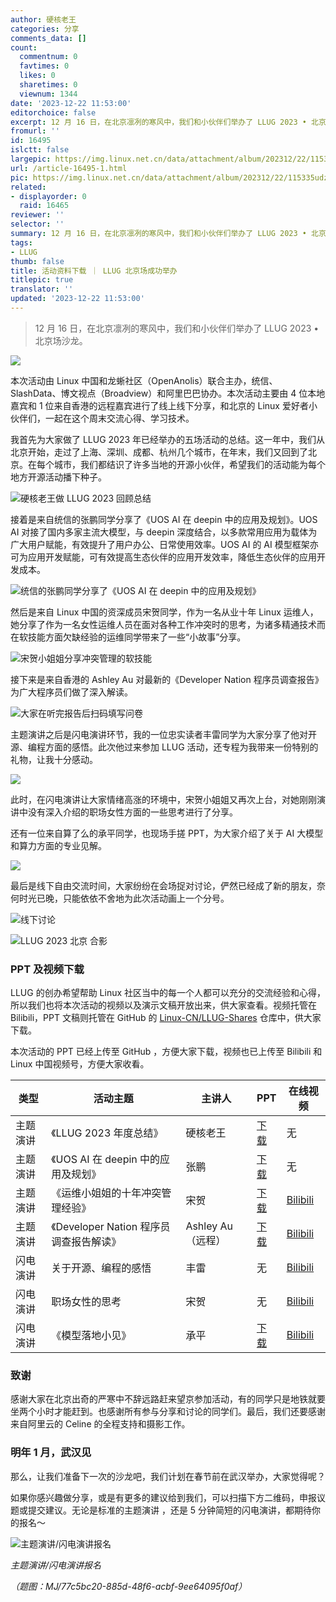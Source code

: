```yaml
---
author: 硬核老王
categories: 分享
comments_data: []
count:
  commentnum: 0
  favtimes: 0
  likes: 0
  sharetimes: 0
  viewnum: 1344
date: '2023-12-22 11:53:00'
editorchoice: false
excerpt: 12 月 16 日，在北京凛冽的寒风中，我们和小伙伴们举办了 LLUG 2023 • 北京场沙龙。
fromurl: ''
id: 16495
islctt: false
largepic: https://img.linux.net.cn/data/attachment/album/202312/22/115335udzi8gz1agav5gea.jpg
url: /article-16495-1.html
pic: https://img.linux.net.cn/data/attachment/album/202312/22/115335udzi8gz1agav5gea.jpg.thumb.jpg
related:
- displayorder: 0
  raid: 16465
reviewer: ''
selector: ''
summary: 12 月 16 日，在北京凛冽的寒风中，我们和小伙伴们举办了 LLUG 2023 • 北京场沙龙。
tags:
- LLUG
thumb: false
title: 活动资料下载 ｜ LLUG 北京场成功举办
titlepic: true
translator: ''
updated: '2023-12-22 11:53:00'
---
```



> 
> 12 月 16 日，在北京凛冽的寒风中，我们和小伙伴们举办了 LLUG 2023 • 北京场沙龙。
> 
> 
> 


![](https://img.linux.net.cn/data/attachment/album/202312/22/115335udzi8gz1agav5gea.jpg)


本次活动由 Linux 中国和龙蜥社区（OpenAnolis）联合主办，统信、SlashData、博文视点（Broadview）和阿里巴巴协办。本次活动主要由 4 位本地嘉宾和 1 位来自香港的远程嘉宾进行了线上线下分享，和北京的 Linux 爱好者小伙伴们，一起在这个周末交流心得、学习技术。


我首先为大家做了 LLUG 2023 年已经举办的五场活动的总结。这一年中，我们从北京开始，走过了上海、深圳、成都、杭州几个城市，在年末，我们又回到了北京。在每个城市，我们都结识了许多当地的开源小伙伴，希望我们的活动能为每个地方开源活动播下种子。


![硬核老王做 LLUG 2023 回顾总结](https://img.linux.net.cn/data/attachment/album/202312/22/113822vqkykqr9331ksk99.jpg)


接着是来自统信的张鹏同学分享了《UOS AI 在 deepin 中的应用及规划》。UOS AI 对接了国内多家主流大模型，与 deepin 深度结合，以多款常用应用为载体为广大用户赋能，有效提升了用户办公、日常使用效率。UOS AI 的 AI 模型框架亦可为应用开发赋能，可有效提高生态伙伴的应用开发效率，降低生态伙伴的应用开发成本。


![统信的张鹏同学分享了《UOS AI 在 deepin 中的应用及规划》](https://img.linux.net.cn/data/attachment/album/202312/22/113851x5ol9g9gkml5j4kq.jpg)


然后是来自 Linux 中国的资深成员宋贺同学，作为一名从业十年 Linux 运维人，她分享了作为一名女性运维人员在面对各种工作冲突时的思考，为诸多精通技术而在软技能方面欠缺经验的运维同学带来了一些“小故事”分享。


![宋贺小姐姐分享冲突管理的软技能](https://img.linux.net.cn/data/attachment/album/202312/22/114134ftx4g1jtjtjg5jrj.jpg)


接下来是来自香港的 Ashley Au 对最新的《Developer Nation 程序员调查报告》为广大程序员们做了深入解读。


![大家在听完报告后扫码填写问卷](https://img.linux.net.cn/data/attachment/album/202312/22/114408xqfjnf1658qqh5jn.jpg)


主题演讲之后是闪电演讲环节，我的一位忠实读者丰雷同学为大家分享了他对开源、编程方面的感悟。此次他过来参加 LLUG 活动，还专程为我带来一份特别的礼物，让我十分感动。


![](https://img.linux.net.cn/data/attachment/album/202312/22/114432gzffzit22kiffekf.jpg)


此时，在闪电演讲让大家情绪高涨的环境中，宋贺小姐姐又再次上台，对她刚刚演讲中没有深入介绍的职场女性方面的一些思考进行了分享。


还有一位来自算了么的承平同学，也现场手搓 PPT，为大家介绍了关于 AI 大模型和算力方面的专业见解。


![](https://img.linux.net.cn/data/attachment/album/202312/22/114502l38n7476l3l30540.jpg)


最后是线下自由交流时间，大家纷纷在会场捉对讨论，俨然已经成了新的朋友，奈何时光已晚，只能依依不舍地为此次活动画上一个分号。


![线下讨论](https://img.linux.net.cn/data/attachment/album/202312/22/114548ium77m6scdcmzxi7.jpg)


![LLUG 2023 北京 合影](https://img.linux.net.cn/data/attachment/album/202312/22/114628lwanoq1gqhcecewz.jpg)


### PPT 及视频下载


LLUG 的创办希望帮助 Linux 社区当中的每一个人都可以充分的交流经验和心得，所以我们也将本次活动的视频以及演示文稿开放出来，供大家查看。视频托管在 Bilibili，PPT 文稿则托管在 GitHub 的 [Linux-CN/LLUG-Shares](https://github.com/Linux-CN/LLUG-Shares/tree/main/Hangzhou/2023.11-ChengXiKeChuangDaZouLang) 仓库中，供大家下载。


本次活动的 PPT 已经上传至 GitHub ，方便大家下载，视频也已上传至 Bilibili 和 Linux 中国视频号，方便大家收看。




| 类型 | 活动主题 | 主讲人 | PPT | 在线视频 |
| --- | --- | --- | --- | --- |
| 主题演讲 | 《LLUG 2023 年度总结》 | 硬核老王 | [下载](https://github.com/Linux-CN/LLUG-Shares/blob/main/Beijing/2023.12-WangJing/LLUG%202023.pdf) | 无 |
| 主题演讲 | 《UOS AI 在 deepin 中的应用及规划》 | 张鹏 | [下载](https://github.com/Linux-CN/LLUG-Shares/blob/main/Beijing/2023.12-WangJing/UOS%20AI%E7%B3%BB%E5%88%97%E4%BA%A7%E5%93%81%E4%BB%8B%E7%BB%8D.pdf) | 无 |
| 主题演讲 | 《运维小姐姐的十年冲突管理经验》 | 宋贺 | [下载](https://github.com/Linux-CN/LLUG-Shares/blob/main/Beijing/2023.12-WangJing/%E8%BF%90%E7%BB%B4%E5%B0%8F%E5%A7%90%E5%A7%90%E7%9A%84%E5%8D%81%E5%B9%B4%E5%86%B2%E7%AA%81%E7%AE%A1%E7%90%86%E7%BB%8F%E9%AA%8C.pdf) | [Bilibili](https://www.bilibili.com/video/BV1MC4y1M7N4/) |
| 主题演讲 | 《Developer Nation 程序员调查报告解读》 |  Ashley Au（远程） | [下载](https://github.com/Linux-CN/LLUG-Shares/blob/main/Beijing/2023.12-WangJing/Developer%20Nation%20%E7%A8%8B%E5%BA%8F%E5%91%98%E8%B0%83%E6%9F%A5%E6%8A%A5%E5%91%8A%E8%A7%A3%E8%AF%BB.pdf) | [Bilibili](https://www.bilibili.com/video/BV1De41167mh/) |
| 闪电演讲 | 关于开源、编程的感悟 | 丰雷 | 无 | [Bilibili](https://www.bilibili.com/video/BV1KN4y187nF/) |
| 闪电演讲 | 职场女性的思考 | 宋贺 | 无 | [Bilibili](https://www.bilibili.com/video/BV1Si4y1a7cq/) |
| 闪电演讲 | 《模型落地小见》 | 承平 | [下载](https://fizuclq6u3i.feishu.cn/wiki/FPoTwadvoiko2RknaAxcabl7nqk) | [Bilibili](https://www.bilibili.com/video/BV1Pe41187Lj/) |


### 致谢


感谢大家在北京出奇的严寒中不辞远路赶来望京参加活动，有的同学只是地铁就要坐两个小时才能赶到。也感谢所有参与分享和讨论的同学们。最后，我们还要感谢来自阿里云的 Celine 的全程支持和摄影工作。


### 明年 1 月，武汉见


那么，让我们准备下一次的沙龙吧，我们计划在春节前在武汉举办，大家觉得呢？


如果你感兴趣做分享，或是有更多的建议给到我们，可以扫描下方二维码，申报议题或提交建议。无论是标准的主题演讲 ，还是 5 分钟简短的闪电演讲，都期待你的报名～


![主题演讲/闪电演讲报名](https://img.linux.net.cn/data/attachment/album/202311/26/181908ft1hxqqbm9nh4nex.png "主题演讲/闪电演讲报名")


*主题演讲/闪电演讲报名*


 


*（题图：MJ/77c5bc20-885d-48f6-acbf-9ee64095f0af）*